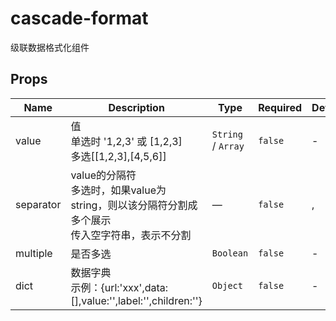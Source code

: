 # cascade-format

级联数据格式化组件

## Props

<!-- @vuese:cascade-format:props:start -->
|Name|Description|Type|Required|Default|
|---|---|---|---|---|
|value|值<br/> 单选时 '1,2,3' 或 [1,2,3]<br/> 多选[[1,2,3],[4,5,6]]<br/>|`String` /  `Array`|`false`|-|
|separator|value的分隔符<br/> 多选时，如果value为string，则以该分隔符分割成多个展示<br/> 传入空字符串，表示不分割<br/>|—|`false`|,|
|multiple|是否多选|`Boolean`|`false`|-|
|dict|数据字典<br/> 示例：{url:'xxx',data:[],value:'',label:'',children:''}|`Object`|`false`|-|

<!-- @vuese:cascade-format:props:end -->


